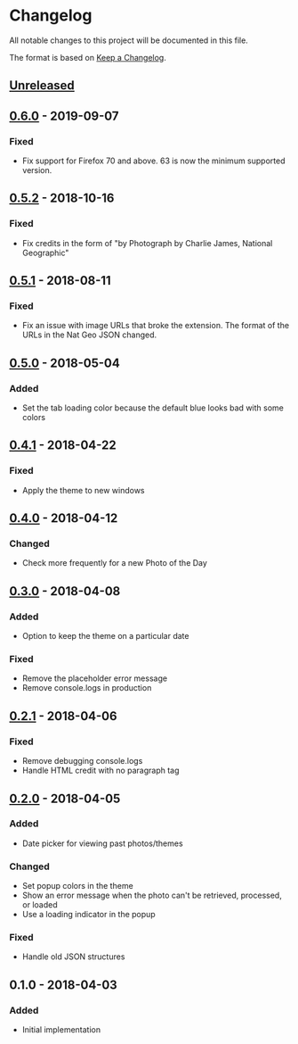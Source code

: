# Changelog

All notable changes to this project will be documented in this file.

The format is based on [Keep a Changelog](http://keepachangelog.com/en/1.0.0/).

## [Unreleased]

## [0.6.0] - 2019-09-07

### Fixed

- Fix support for Firefox 70 and above. 63 is now the minimum supported
  version.

## [0.5.2] - 2018-10-16

### Fixed

- Fix credits in the form of "by Photograph by Charlie James, National Geographic"

## [0.5.1] - 2018-08-11

### Fixed

- Fix an issue with image URLs that broke the extension. The format of the URLs in the Nat Geo JSON changed.

## [0.5.0] - 2018-05-04

### Added

- Set the tab loading color because the default blue looks bad with some colors

## [0.4.1] - 2018-04-22

### Fixed

- Apply the theme to new windows

## [0.4.0] - 2018-04-12

### Changed

- Check more frequently for a new Photo of the Day

## [0.3.0] - 2018-04-08

### Added

- Option to keep the theme on a particular date

### Fixed

- Remove the placeholder error message
- Remove console.logs in production

## [0.2.1] - 2018-04-06

### Fixed

- Remove debugging console.logs
- Handle HTML credit with no paragraph tag

## [0.2.0] - 2018-04-05

### Added

- Date picker for viewing past photos/themes

### Changed

- Set popup colors in the theme
- Show an error message when the photo can't be retrieved, processed, or loaded
- Use a loading indicator in the popup

### Fixed

- Handle old JSON structures

## 0.1.0 - 2018-04-03

### Added

- Initial implementation

[Unreleased]: https://github.com/dguo/picture-paint/compare/v0.6.0...HEAD
[0.6.0]: https://github.com/dguo/picture-paint/compare/v0.5.2...v0.6.0
[0.5.2]: https://github.com/dguo/picture-paint/compare/v0.5.1...v0.5.2
[0.5.1]: https://github.com/dguo/picture-paint/compare/v0.5.0...v0.5.1
[0.5.0]: https://github.com/dguo/picture-paint/compare/v0.4.1...v0.5.0
[0.4.1]: https://github.com/dguo/picture-paint/compare/v0.4.0...v0.4.1
[0.4.0]: https://github.com/dguo/picture-paint/compare/v0.3.0...v0.4.0
[0.3.0]: https://github.com/dguo/picture-paint/compare/v0.2.1...v0.3.0
[0.2.1]: https://github.com/dguo/picture-paint/compare/v0.2.0...v0.2.1
[0.2.0]: https://github.com/dguo/picture-paint/compare/v0.1.0...v0.2.0
